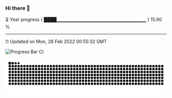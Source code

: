 ### Hi there 👋

⏳ Year progress { ████▁▁▁▁▁▁▁▁▁▁▁▁▁▁▁▁▁▁▁▁▁▁▁▁▁▁ } 15.90 %

---

⏰ Updated on Mon, 28 Feb 2022 00:55:32 GMT

![Progress Bar CI](https://github.com/liununu/liununu/workflows/Progress%20Bar%20CI/badge.svg)


![](https://raw.githubusercontent.com/L1cardo/L1cardo/main/assets/github-contribution-grid-snake.svg)
